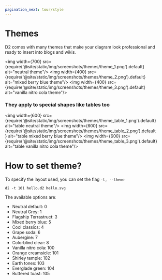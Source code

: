 ```yaml
---
pagination_next: tour/style
---
```

# Themes

D2 comes with many themes that make your diagram look professional and ready to insert
into blogs and wikis.

<img width={700} src={require('@site/static/img/screenshots/themes/theme_1.png').default} alt="neutral theme"/>
<img width={400} src={require('@site/static/img/screenshots/themes/theme_2.png').default} alt="mixed berry blue theme"/>
<img width={400} src={require('@site/static/img/screenshots/themes/theme_3.png').default} alt="vanilla nitro cola theme"/>

### They apply to special shapes like tables too

<img width={600} src={require('@site/static/img/screenshots/themes/theme_table_1.png').default} alt="table neutral theme"/>
<img width={600} src={require('@site/static/img/screenshots/themes/theme_table_2.png').default} alt="table mixed berry blue theme"/>
<img width={600} src={require('@site/static/img/screenshots/themes/theme_table_3.png').default} alt="table vanilla nitro cola theme"/>

# How to set theme?

To specify the layout used, you can set the flag `-t, --theme`

```shell
d2 -t 101 hello.d2 hello.svg
```

The available options are:

- Neutral default: 0
- Neutral Grey: 1
- Flagship Terrastruct: 3
- Mixed berry blue: 5
- Cool classics: 4
- Grape soda: 6
- Aubergine: 7
- Colorblind clear: 8
- Vanilla nitro cola: 100
- Orange creamsicle: 101
- Shirley temple: 102
- Earth tones: 103
- Everglade green: 104
- Buttered toast: 105
